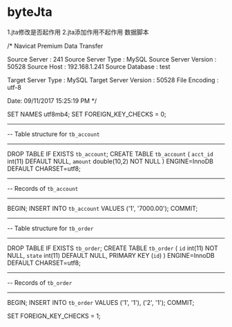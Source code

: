 # byteJta
1.jta修改是否起作用
2.jta添加作用不起作用
数据脚本

/*
 Navicat Premium Data Transfer

 Source Server         : 241
 Source Server Type    : MySQL
 Source Server Version : 50528
 Source Host           : 192.168.1.241
 Source Database       : test

 Target Server Type    : MySQL
 Target Server Version : 50528
 File Encoding         : utf-8

 Date: 09/11/2017 15:25:19 PM
*/

SET NAMES utf8mb4;
SET FOREIGN_KEY_CHECKS = 0;

-- ----------------------------
--  Table structure for `tb_account`
-- ----------------------------
DROP TABLE IF EXISTS `tb_account`;
CREATE TABLE `tb_account` (
  `acct_id` int(11) DEFAULT NULL,
  `amount` double(10,2) NOT NULL
) ENGINE=InnoDB DEFAULT CHARSET=utf8;

-- ----------------------------
--  Records of `tb_account`
-- ----------------------------
BEGIN;
INSERT INTO `tb_account` VALUES ('1', '7000.00');
COMMIT;

-- ----------------------------
--  Table structure for `tb_order`
-- ----------------------------
DROP TABLE IF EXISTS `tb_order`;
CREATE TABLE `tb_order` (
  `id` int(11) NOT NULL,
  `state` int(11) DEFAULT NULL,
  PRIMARY KEY (`id`)
) ENGINE=InnoDB DEFAULT CHARSET=utf8;

-- ----------------------------
--  Records of `tb_order`
-- ----------------------------
BEGIN;
INSERT INTO `tb_order` VALUES ('1', '1'), ('2', '1');
COMMIT;

SET FOREIGN_KEY_CHECKS = 1;

